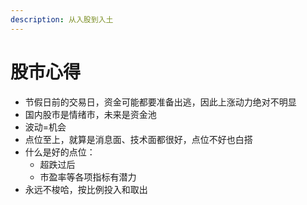 ```yaml
---
description: 从入股到入土
---
```


# 股市心得

* 节假日前的交易日，资金可能都要准备出逃，因此上涨动力绝对不明显
* 国内股市是情绪市，未来是资金池
* 波动=机会
* 点位至上，就算是消息面、技术面都很好，点位不好也白搭
* 什么是好的点位：
  * 超跌过后
  * 市盈率等各项指标有潜力
* 永远不梭哈，按比例投入和取出

